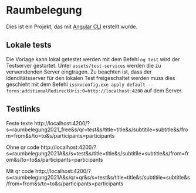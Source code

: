 # Raumbelegung

Dies ist ein Projekt, das mit [Angular CLI](https://github.com/angular/angular-cli) erstellt wurde.


## Lokale tests

Die Vorlage kann lokal getestet werden mit dem Befehl `ng test` wird der Testserver gestartet. Unter `assets/test-services` werden die zu verwendenden Server eingtragen. Zu beachten ist, dass der Idenditätsserver für den lokalen Test freigeschaltet werden muss dies geschieht mit dem Befehl `issrvconfig.exe apply default --forms:additionalRedirectUris:0=http://localhost:4200` auf dem Server.

## Testlinks

Feste texte
http://localhost:4200/?s=raumbelegung2021_free&s/qr=test&s/title=title&s/subtitile=subtitle&s/from=from&s/to=to&s/participants=participants

Ohne qr code
http://localhost:4200/?s=raumbelegung2021A&s/s=test&s/title=title&s/subtitile=subtitle&s/from=from&s/to=to&s/participants=participants

Mit qr code
http://localhost:4200/?s=raumbelegung2021A&s/qr=qr&s/s=test&s/title=title&s/subtitile=subtitle&s/from=from&s/to=to&s/participants=participants
